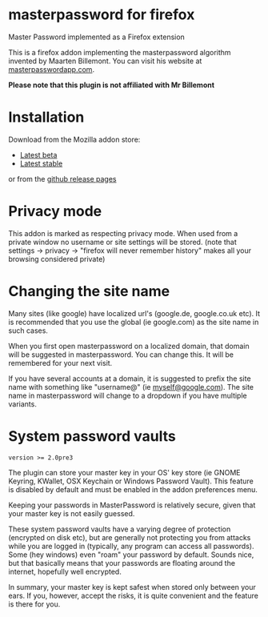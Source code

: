 # masterpassword for firefox
Master Password implemented as a Firefox extension

This is a firefox addon implementing the masterpassword algorithm invented by Maarten Billemont. You can visit his website at [masterpasswordapp.com](http://masterpasswordapp.com). 

**Please note that this plugin is not affiliated with Mr Billemont**

# Installation
Download from the Mozilla addon store: 
* [Latest beta](https://addons.mozilla.org/firefox/downloads/latest-beta/583040/addon-583040-latest.xpi)
* [Latest stable](https://addons.mozilla.org/firefox/downloads/file/337000/masterpassword_for_firefox-1.0-fx.xpi)

or from the [github release pages](https://github.com/ttyridal/masterpassword-firefox/releases)

# Privacy mode
This addon is marked as respecting privacy mode.  When used from a private window no username or site settings will be stored. (note that settings -> privacy -> "firefox will never remember history" makes all your browsing considered private)

# Changing the site name
Many sites (like google) have localized url's (google.de, google.co.uk etc). It is recommended that you use the global (ie google.com) as the site name in such cases.

When you first open masterpassword on a localized domain, that domain will be suggested in masterpassword. You can change this. It will be remembered for your next visit.

If you have several accounts at a domain, it is suggested to prefix the site name with something like "username@" (ie myself@google.com). The site name in masterpassword will change to a dropdown if you have multiple variants.

# System password vaults
`version >= 2.0pre3`

The plugin can store your master key in your OS' key store (ie GNOME Keyring, KWallet, OSX Keychain or Windows Password Vault).
This feature is disabled by default and must be enabled in the addon preferences menu.

Keeping your passwords in MasterPassword is relatively secure, given that your master key is not easily guessed.

These system password vaults have a varying degree of protection (encrypted on disk etc), but are generally not
protecting you from attacks while you are logged in (typically, any program can access all passwords). Some (hey
windows) even "roam" your password by default. Sounds nice, but that basically means that your passwords are floating
around the internet, hopefully well encrypted.

In summary, your master key is kept safest when stored only between your ears. If you, however, accept the risks, it is quite
convenient and the feature is there for you.
